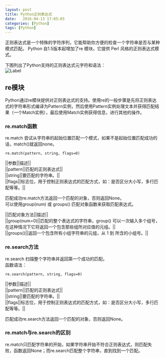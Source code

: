 ```yaml
---
layout: post
title: Python正则表达式
date:   2016-04-13 17:05:03
categories: [Python]
tags: [Python]
---
```


正则表达式是一个特殊的字符序列，它能帮助你方便的检查一个字符串是否与某种模式匹配。
Python 自1.5版本起增加了re 模块，它提供 Perl 风格的正则表达式模式。

下图列出了Python支持的正则表达式元字符和语法：    
![Label](http://ww3.sinaimg.cn/mw690/6c02e057jw1f2v67sn7w9j20m71brnj0.jpg)     

## re模块

Python通过re模块提供对正则表达式的支持。使用re的一般步骤是先将正则表达式的字符串形式编译为Pattern实例，然后使用Pattern实例处理文本并获得匹配结果（一个Match实例），最后使用Match实例获得信息，进行其他的操作。   

### re.match函数

re.match 尝试从字符串的起始位置匹配一个模式，如果不是起始位置匹配成功的话，match()就返回none。   

	re.match(pattern, string, flags=0)

||参数||描述||   
||pattern||匹配的正则表达式||   
||string||要匹配的字符串。||   
||flags||标志位，用于控制正则表达式的匹配方式，如：是否区分大小写，多行匹配等等。||   

匹配成功re.match方法返回一个匹配的对象，否则返回None。   
可以使用group(num) 或 groups() 匹配对象函数来获取匹配表达式。   

||匹配对象方法||描述||   
||group(num=0)||匹配的整个表达式的字符串，group() 可以一次输入多个组号，在这种情况下它将返回一个包含那些组所对应值的元组。||   
||groups()||返回一个包含所有小组字符串的元组，从 1 到 所含的小组号。||   

### re.search方法

re.search 扫描整个字符串并返回第一个成功的匹配。   
函数语法：   

	re.search(pattern, string, flags=0)

||参数||描述||   
||pattern||匹配的正则表达式||   
||string||要匹配的字符串。||   
||flags||标志位，用于控制正则表达式的匹配方式，如：是否区分大小写，多行匹配等等。||   

匹配成功re.search方法返回一个匹配的对象，否则返回None。   

### re.match与re.search的区别

re.match只匹配字符串的开始，如果字符串开始不符合正则表达式，则匹配失败，函数返回None；而re.search匹配整个字符串，直到找到一个匹配。
